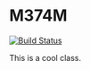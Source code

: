 # M374M

[![Build Status](https://travis-ci.org/hershal/m374m.svg?branch=master)](https://travis-ci.org/hershal/m374m)

This is a cool class.
